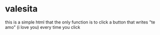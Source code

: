# valesita
this is a simple html that the only function is to click a button that writes "te amo" (i love you) every time you click
